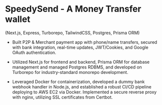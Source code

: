 # SpeedySend - A Money Transfer wallet
(Next.js, Express, Turborepo, TailwindCSS, Postgres, Prisma ORM)

- Built P2P & Merchant payment app with phone/name transfers, secured with bank integration, real-time
updates, JWT/Cookies, and Google OAuth authentication.

- Utilized Next.js for frontend and backend, Prisma ORM for database management and managed Postgres
RDBMS, and developed on Turborepo for industry-standard monorepo development.

- Leveraged Docker for containerization, developed a dummy bank webhook handler in Node.js, and established
a robust CI/CD pipeline deploying to AWS EC2 via Docker. Implemented a secure reverse proxy with nginx,
utilizing SSL certificates from Certbot.